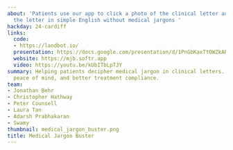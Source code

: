 ```yaml
---
about: 'Patients use our app to click a photo of the clinical letter and get back
  the letter in simple English without medical jargons '
hackday: 24-cardiff
links:
  code:
  - https://landbot.io/
  presentation: https://docs.google.com/presentation/d/1PnGbKaxTtOWZkARysr4WVcE94lHzR1N54qMmJZjpwcE/edit?usp=sharing
  website: https://mjb.softr.app
  video: https://youtu.be/kUbITbLpTJY
summary: Helping patients decipher medical jargon in clinical letters. Easier comprehension,
  peace of mind, and better treatment compliance.
team:
- Jonathan Behr
- Christopher Hathway
- Peter Counsell
- Laura Tan
- Adarsh Prabhakaran
- Swamy
thumbnail: medical_jargon_buster.png
title: Medical Jargon Buster
---
```

